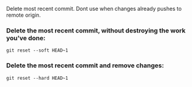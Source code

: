 Delete most recent commit. Dont use when changes already pushes to remote origin.

### Delete the most recent commit, without destroying the work you've done:
    git reset --soft HEAD~1

### Delete the most recent commit and remove changes:
    git reset --hard HEAD~1
